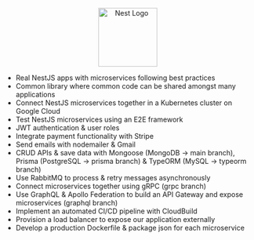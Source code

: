 <p align="center">
  <a href="http://nestjs.com/" target="blank"><img src="https://nestjs.com/img/logo-small.svg" width="120" alt="Nest Logo" /></a>
</p>

- Real NestJS apps with microservices following best practices
- Common library where common code can be shared amongst many applications
- Connect NestJS microservices together in a Kubernetes cluster on Google Cloud
- Test NestJS microservices using an E2E framework
- JWT authentication & user roles
- Integrate payment functionality with Stripe
- Send emails with nodemailer & Gmail
- CRUD APIs & save data with Mongoose (MongoDB -> main branch), Prisma (PostgreSQL -> prisma branch) & TypeORM (MySQL -> typeorm branch)
- Use RabbitMQ to process & retry messages asynchronously
- Connect microservices together using gRPC (grpc branch)
- Use GraphQL & Apollo Federation to build an API Gateway and expose microservices (graphql branch)
- Implement an automated CI/CD pipeline with CloudBuild
- Provision a load balancer to expose our application externally
- Develop a production Dockerfile & package json for each microservice
